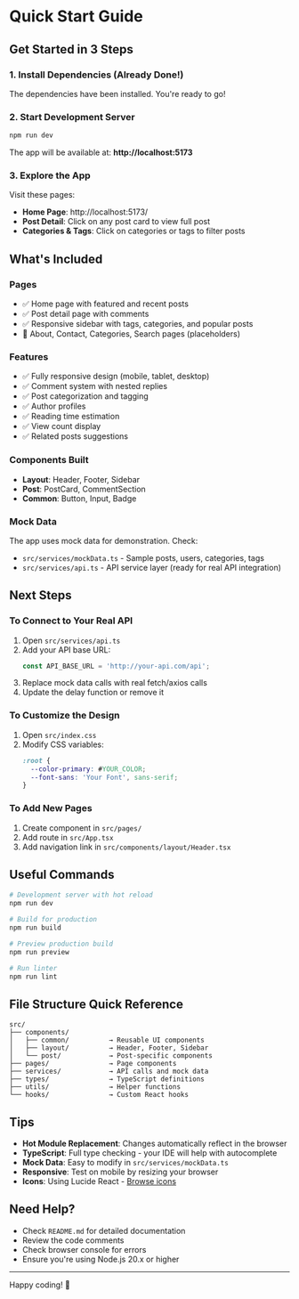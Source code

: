 # Quick Start Guide

## Get Started in 3 Steps

### 1. Install Dependencies (Already Done!)
The dependencies have been installed. You're ready to go!

### 2. Start Development Server
```bash
npm run dev
```

The app will be available at: **http://localhost:5173**

### 3. Explore the App

Visit these pages:
- **Home Page**: http://localhost:5173/
- **Post Detail**: Click on any post card to view full post
- **Categories & Tags**: Click on categories or tags to filter posts

## What's Included

### Pages
- ✅ Home page with featured and recent posts
- ✅ Post detail page with comments
- ✅ Responsive sidebar with tags, categories, and popular posts
- 🚧 About, Contact, Categories, Search pages (placeholders)

### Features
- ✅ Fully responsive design (mobile, tablet, desktop)
- ✅ Comment system with nested replies
- ✅ Post categorization and tagging
- ✅ Author profiles
- ✅ Reading time estimation
- ✅ View count display
- ✅ Related posts suggestions

### Components Built
- **Layout**: Header, Footer, Sidebar
- **Post**: PostCard, CommentSection
- **Common**: Button, Input, Badge

### Mock Data
The app uses mock data for demonstration. Check:
- `src/services/mockData.ts` - Sample posts, users, categories, tags
- `src/services/api.ts` - API service layer (ready for real API integration)

## Next Steps

### To Connect to Your Real API

1. Open `src/services/api.ts`
2. Add your API base URL:
   ```typescript
   const API_BASE_URL = 'http://your-api.com/api';
   ```
3. Replace mock data calls with real fetch/axios calls
4. Update the delay function or remove it

### To Customize the Design

1. Open `src/index.css`
2. Modify CSS variables:
   ```css
   :root {
     --color-primary: #YOUR_COLOR;
     --font-sans: 'Your Font', sans-serif;
   }
   ```

### To Add New Pages

1. Create component in `src/pages/`
2. Add route in `src/App.tsx`
3. Add navigation link in `src/components/layout/Header.tsx`

## Useful Commands

```bash
# Development server with hot reload
npm run dev

# Build for production
npm run build

# Preview production build
npm run preview

# Run linter
npm run lint
```

## File Structure Quick Reference

```
src/
├── components/
│   ├── common/          → Reusable UI components
│   ├── layout/          → Header, Footer, Sidebar
│   └── post/            → Post-specific components
├── pages/               → Page components
├── services/            → API calls and mock data
├── types/               → TypeScript definitions
├── utils/               → Helper functions
└── hooks/               → Custom React hooks
```

## Tips

- **Hot Module Replacement**: Changes automatically reflect in the browser
- **TypeScript**: Full type checking - your IDE will help with autocomplete
- **Mock Data**: Easy to modify in `src/services/mockData.ts`
- **Responsive**: Test on mobile by resizing your browser
- **Icons**: Using Lucide React - [Browse icons](https://lucide.dev/)

## Need Help?

- Check `README.md` for detailed documentation
- Review the code comments
- Check browser console for errors
- Ensure you're using Node.js 20.x or higher

---

Happy coding! 🚀
